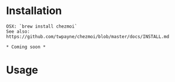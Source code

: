 # Installation

    OSX: `brew install chezmoi`
    See also: https://github.com/twpayne/chezmoi/blob/master/docs/INSTALL.md

    * Coming soon *

# Usage
